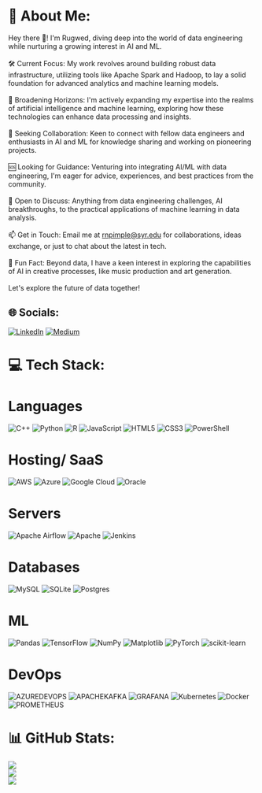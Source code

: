 # 💫 About Me:
Hey there 👋! I'm Rugwed, diving deep into the world of data engineering while nurturing a growing interest in AI and ML.<br><br>🛠 Current Focus: My work revolves around building robust data infrastructure, utilizing tools like Apache Spark and Hadoop, to lay a solid foundation for advanced analytics and machine learning models.<br><br>🌱 Broadening Horizons: I'm actively expanding my expertise into the realms of artificial intelligence and machine learning, exploring how these technologies can enhance data processing and insights.<br><br>🤝 Seeking Collaboration: Keen to connect with fellow data engineers and enthusiasts in AI and ML for knowledge sharing and working on pioneering projects.<br><br>🆘 Looking for Guidance: Venturing into integrating AI/ML with data engineering, I'm eager for advice, experiences, and best practices from the community.<br><br>💬 Open to Discuss: Anything from data engineering challenges, AI breakthroughs, to the practical applications of machine learning in data analysis.<br><br>📫 Get in Touch: Email me at rnpimple@syr.edu for collaborations, ideas exchange, or just to chat about the latest in tech.<br><br>🎉 Fun Fact: Beyond data, I have a keen interest in exploring the capabilities of AI in creative processes, like music production and art generation.<br><br>Let's explore the future of data together!


## 🌐 Socials:
[![LinkedIn](https://img.shields.io/badge/LinkedIn-%230077B5.svg?logo=linkedin&logoColor=white)](https://linkedin.com/in/https://www.linkedin.com/in/rugwedpimple/) [![Medium](https://img.shields.io/badge/Medium-12100E?logo=medium&logoColor=white)](https://medium.com/@https://medium.com/@rugwedpimple) 

# 💻 Tech Stack:
# Languages 
![C++](https://img.shields.io/badge/c++-%2300599C.svg?style=plastic&logo=c%2B%2B&logoColor=white) ![Python](https://img.shields.io/badge/python-3670A0?style=plastic&logo=python&logoColor=ffdd54) ![R](https://img.shields.io/badge/r-%23276DC3.svg?style=plastic&logo=r&logoColor=white) ![JavaScript](https://img.shields.io/badge/javascript-%23323330.svg?style=plastic&logo=javascript&logoColor=%23F7DF1E) ![HTML5](https://img.shields.io/badge/html5-%23E34F26.svg?style=plastic&logo=html5&logoColor=white) ![CSS3](https://img.shields.io/badge/css3-%231572B6.svg?style=plastic&logo=css3&logoColor=white) ![PowerShell](https://img.shields.io/badge/PowerShell-%235391FE.svg?style=plastic&logo=powershell&logoColor=white) 

# Hosting/ SaaS
![AWS](https://img.shields.io/badge/AWS-%23FF9900.svg?style=plastic&logo=amazon-aws&logoColor=white) ![Azure](https://img.shields.io/badge/azure-%230072C6.svg?style=plastic&logo=microsoftazure&logoColor=white) ![Google Cloud](https://img.shields.io/badge/GoogleCloud-%234285F4.svg?style=plastic&logo=google-cloud&logoColor=white) ![Oracle](https://img.shields.io/badge/Oracle-F80000?style=plastic&logo=oracle&logoColor=white) 

# Servers
![Apache Airflow](https://img.shields.io/badge/Apache%20Airflow-017CEE?style=plastic&logo=Apache%20Airflow&logoColor=white) ![Apache](https://img.shields.io/badge/apache-%23D42029.svg?style=plastic&logo=apache&logoColor=white) ![Jenkins](https://img.shields.io/badge/jenkins-%232C5263.svg?style=plastic&logo=jenkins&logoColor=white) 

# Databases
![MySQL](https://img.shields.io/badge/mysql-%2300000f.svg?style=plastic&logo=mysql&logoColor=white) ![SQLite](https://img.shields.io/badge/sqlite-%2307405e.svg?style=plastic&logo=sqlite&logoColor=white) ![Postgres](https://img.shields.io/badge/postgres-%23316192.svg?style=plastic&logo=postgresql&logoColor=white) 

# ML
![Pandas](https://img.shields.io/badge/pandas-%23150458.svg?style=plastic&logo=pandas&logoColor=white) ![TensorFlow](https://img.shields.io/badge/TensorFlow-%23FF6F00.svg?style=plastic&logo=TensorFlow&logoColor=white) ![NumPy](https://img.shields.io/badge/numpy-%23013243.svg?style=plastic&logo=numpy&logoColor=white) ![Matplotlib](https://img.shields.io/badge/Matplotlib-%23ffffff.svg?style=plastic&logo=Matplotlib&logoColor=black) ![PyTorch](https://img.shields.io/badge/PyTorch-%23EE4C2C.svg?style=plastic&logo=PyTorch&logoColor=white) ![scikit-learn](https://img.shields.io/badge/scikit--learn-%23F7931E.svg?style=plastic&logo=scikit-learn&logoColor=white)

# DevOps
![AZUREDEVOPS](https://img.shields.io/badge/azuredevops-0078D7.svg?style=plastic&logo=azuredevops&logoColor=white&color=%230078D7) ![APACHEKAFKA](https://img.shields.io/badge/apachekafka-231F20.svg?style=plastic&logo=apachekafka&logoColor=white&color=%23231F20) ![GRAFANA](https://img.shields.io/badge/grafana-F46800.svg?style=plastic&logo=grafana&logoColor=white&color=%23F46800) ![Kubernetes](https://img.shields.io/badge/kubernetes-%23326ce5.svg?style=plastic&logo=kubernetes&logoColor=white) ![Docker](https://img.shields.io/badge/docker-%230db7ed.svg?style=plastic&logo=docker&logoColor=white) ![PROMETHEUS](https://img.shields.io/badge/prometheus-E6522C.svg?style=plastic&logo=prometheus&logoColor=white&color=%23E6522C)

# 📊 GitHub Stats:
![](https://github-readme-stats.vercel.app/api?username=rugwed09&theme=vue-dark&hide_border=false&include_all_commits=false&count_private=false)<br/>
![](https://github-readme-streak-stats.herokuapp.com/?user=rugwed09&theme=vue-dark&hide_border=false)<br/>
![](https://github-readme-stats.vercel.app/api/top-langs/?username=rugwed09&theme=vue-dark&hide_border=false&include_all_commits=false&count_private=false&layout=compact)

<!-- Proudly created with GPRM ( https://gprm.itsvg.in ) -->
